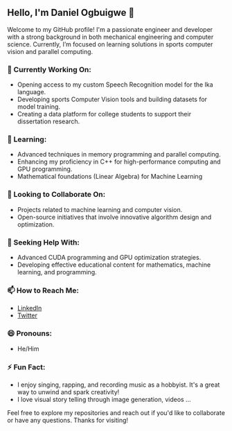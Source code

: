 ## Hello, I'm Daniel Ogbuigwe 👋

Welcome to my GitHub profile! I'm a passionate engineer and developer with a strong background in both mechanical engineering and computer science. Currently, I’m focused on learning solutions in sports computer vision and parallel computing.

### 🔭 Currently Working On:
- Opening access to my custom Speech Recognition model for the Ika language.
- Developing sports Computer Vision tools and building datasets for model training.
- Creating a data platform for college students to support their dissertation research.

### 🌱 Learning:
- Advanced techniques in memory programming and parallel computing.
- Enhancing my proficiency in C++ for high-performance computing and GPU programming.
- Mathematical foundations (Linear Algebra) for Machine Learning

### 👯 Looking to Collaborate On:
- Projects related to machine learning and computer vision.
- Open-source initiatives that involve innovative algorithm design and optimization.

### 🤔 Seeking Help With:
- Advanced CUDA programming and GPU optimization strategies.
- Developing effective educational content for mathematics, machine learning, and programming.

### 📫 How to Reach Me:
- [LinkedIn](https://linkedin.com/in/daniel-ogbuigwe/)
- [Twitter](https://x.com/ogbidaniel)

### 😄 Pronouns:
- He/Him

### ⚡ Fun Fact:
- I enjoy singing, rapping, and recording music as a hobbyist. It's a great way to unwind and spark creativity!
- I love visual story telling through image generation, videos ...

Feel free to explore my repositories and reach out if you'd like to collaborate or have any questions. Thanks for visiting!

